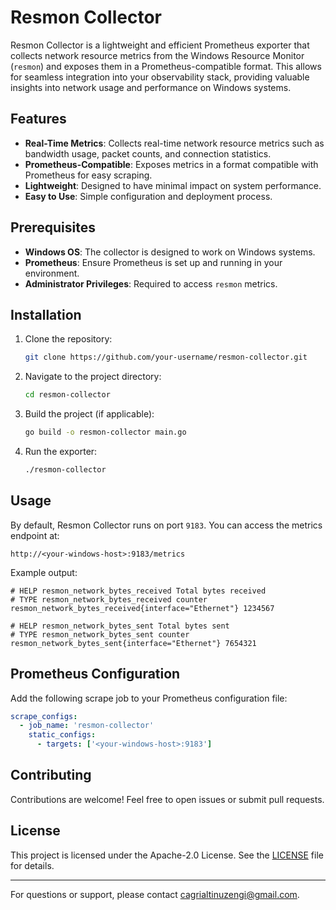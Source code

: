 # Resmon Collector

Resmon Collector is a lightweight and efficient Prometheus exporter that collects network resource metrics from the Windows Resource Monitor (`resmon`) and exposes them in a Prometheus-compatible format. This allows for seamless integration into your observability stack, providing valuable insights into network usage and performance on Windows systems.

## Features

- **Real-Time Metrics**: Collects real-time network resource metrics such as bandwidth usage, packet counts, and connection statistics.
- **Prometheus-Compatible**: Exposes metrics in a format compatible with Prometheus for easy scraping.
- **Lightweight**: Designed to have minimal impact on system performance.
- **Easy to Use**: Simple configuration and deployment process.

## Prerequisites

- **Windows OS**: The collector is designed to work on Windows systems.
- **Prometheus**: Ensure Prometheus is set up and running in your environment.
- **Administrator Privileges**: Required to access `resmon` metrics.

## Installation

1. Clone the repository:
   ```bash
   git clone https://github.com/your-username/resmon-collector.git
   ```
2. Navigate to the project directory:
   ```bash
   cd resmon-collector
   ```
3. Build the project (if applicable):
   ```bash
   go build -o resmon-collector main.go
   ```
4. Run the exporter:
   ```bash
   ./resmon-collector
   ```

## Usage

By default, Resmon Collector runs on port `9183`. You can access the metrics endpoint at:

```
http://<your-windows-host>:9183/metrics
```

Example output:
```
# HELP resmon_network_bytes_received Total bytes received
# TYPE resmon_network_bytes_received counter
resmon_network_bytes_received{interface="Ethernet"} 1234567

# HELP resmon_network_bytes_sent Total bytes sent
# TYPE resmon_network_bytes_sent counter
resmon_network_bytes_sent{interface="Ethernet"} 7654321
```

<!-- ## Configuration

You can configure the collector by editing the `config.yaml` file. Example:

```yaml
port: 9183
log_level: info
interfaces:
  - Ethernet
  - Wi-Fi
``` -->

## Prometheus Configuration

Add the following scrape job to your Prometheus configuration file:

```yaml
scrape_configs:
  - job_name: 'resmon-collector'
    static_configs:
      - targets: ['<your-windows-host>:9183']
```

## Contributing

Contributions are welcome! Feel free to open issues or submit pull requests.

## License

This project is licensed under the Apache-2.0 License. See the [LICENSE](LICENSE) file for details.

---

For questions or support, please contact [cagrialtinuzengi@gmail.com](mailto:cagrialtinuzengi@gmail.com).